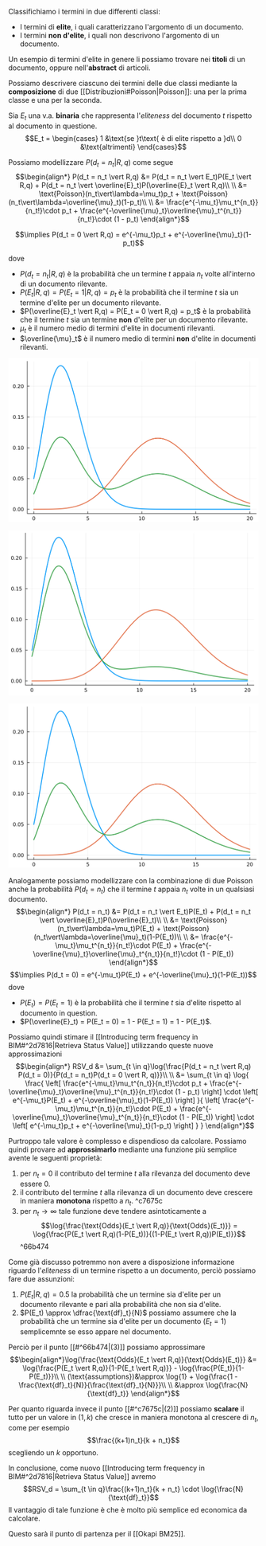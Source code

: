 Classifichiamo i termini in due differenti classi:
- I termini di **elite**, i quali caratterizzano l'argomento di un documento.
- I termini **non d'elite**, i quali non descrivono l'argomento di un documento.

Un esempio di termini d'elite in genere li possiamo trovare nei **titoli** di un documento, oppure nell'**abstract** di articoli.

Possiamo descrivere ciascuno dei termini delle due classi mediante la **composizione** di due [[Distribuzioni#Poisson|Poisson]]: una per la prima classe e una per la seconda.

Sia $E_t$ una v.a. **binaria** che rappresenta l'*eliteness* del documento $t$ rispetto al documento in questione.
$$E_t = \begin{cases}
1 &\text{se }t\text{ è di elite rispetto a }d\\
0 &\text{altrimenti}
\end{cases}$$

Possiamo modellizzare $P(d_t = n_t \vert R,q)$ come segue
$$\begin{align*}
P(d_t = n_t \vert R,q)
&= P(d_t = n_t \vert E_t)P(E_t \vert R,q) + P(d_t = n_t \vert \overline{E}_t)P(\overline{E}_t \vert R,q)\\
\\
&= \text{Poisson}(n_t\vert\lambda=\mu_t)p_t + \text{Poisson}(n_t\vert\lambda=\overline{\mu}_t)(1-p_t)\\
\\
&= \frac{e^{-\mu_t}\mu_t^{n_t}}{n_t!}\cdot p_t + \frac{e^{-\overline{\mu}_t}\overline{\mu}_t^{n_t}}{n_t!}\cdot (1 - p_t)
\end{align*}$$

$$\implies P(d_t = 0 \vert R,q) = e^{-\mu_t}p_t + e^{-\overline{\mu}_t}(1-p_t)$$

dove
- $P(d_t = n_t \vert R,q)$ è la probabilità che un termine $t$ appaia $n_t$ volte all'interno di un documento rilevante.
- $P(E_t \vert R,q) = P(E_t = 1 \vert R,q) = p_t$ è la probabilità che il termine $t$ sia un termine d'elite per un documento rilevante.
- $P(\overline{E}_t \vert R,q) = P(E_t = 0 \vert R,q) = p_t$ è la probabilità che il termine $t$ sia un termine **non** d'elite per un documento rilevante.
- $\mu_t$ è il numero medio di termini d'elite in documenti rilevanti.
- $\overline{\mu}_t$ è il numero medio di termini **non** d'elite in documenti rilevanti.



![p = 0.5.](./img/IR_okapi_1.png)

![p = 0.8.](./img/IR_okapi_2.png)

![p = 0.2.](./img/IR_okapi_1.png)


Analogamente possiamo modellizzare con la combinazione di due Poisson anche la probabilità $P(d_t = n_t)$ che il termine $t$ appaia $n_t$ volte in un qualsiasi documento.
$$\begin{align*}
P(d_t = n_t)
&= P(d_t = n_t \vert E_t)P(E_t) + P(d_t = n_t \vert \overline{E}_t)P(\overline{E}_t)\\
\\
&= \text{Poisson}(n_t\vert\lambda=\mu_t)P(E_t) + \text{Poisson}(n_t\vert\lambda=\overline{\mu}_t)(1-P(E_t))\\
\\
&= \frac{e^{-\mu_t}\mu_t^{n_t}}{n_t!}\cdot P(E_t) + \frac{e^{-\overline{\mu}_t}\overline{\mu}_t^{n_t}}{n_t!}\cdot (1 - P(E_t))
\end{align*}$$
$$\implies P(d_t = 0) = e^{-\mu_t}P(E_t) + e^{-\overline{\mu}_t}(1-P(E_t))$$
dove
- $P(E_t) = P(E_t = 1)$ è la probabilità che il termine $t$ sia d'elite rispetto al documento in question.
- $P(\overline{E}_t) = P(E_t = 0) = 1 - P(E_t = 1) = 1 - P(E_t)$.

Possiamo quindi stimare il [[Introducing term frequency in BIM#^2d7816|Retrieva Status Value]] utilizzando queste nuove approssimazioni
$$\begin{align*}
RSV_d
&= \sum_{t \in q}\log{\frac{P(d_t = n_t \vert R,q) P(d_t = 0)}{P(d_t = n_t)P(d_t = 0 \vert R, q)}}\\
\\
&= \sum_{t \in q}
\log{
\frac{
	\left[
		\frac{e^{-\mu_t}\mu_t^{n_t}}{n_t!}\cdot p_t + \frac{e^{-\overline{\mu}_t}\overline{\mu}_t^{n_t}}{n_t!}\cdot (1 - p_t)
	\right]
	\cdot
	\left[
		e^{-\mu_t}P(E_t) + e^{-\overline{\mu}_t}(1-P(E_t))
	\right]
	}{
	\left[
		\frac{e^{-\mu_t}\mu_t^{n_t}}{n_t!}\cdot P(E_t) + \frac{e^{-\overline{\mu}_t}\overline{\mu}_t^{n_t}}{n_t!}\cdot (1 - P(E_t))
	\right]
	\cdot
	\left[
		e^{-\mu_t}p_t + e^{-\overline{\mu}_t}(1-p_t)
	\right]
	}
}
\end{align*}$$

Purtroppo tale valore è complesso e dispendioso da calcolare.
Possiamo quindi provare ad **approssimarlo** mediante una funzione più semplice avente le seguenti proprietà:
1. per $n_t = 0$ il contributo del termine $t$ alla rilevanza del documento deve essere $0$.
2. il contributo del termine $t$ alla rilevanza di un documento deve crescere in maniera **monotona** rispetto a $n_t$. ^c7675c
3. per $n_t \to \infty$ tale funzione deve tendere asintoticamente a $$\log{\frac{\text{Odds}(E_t \vert R,q)}{\text{Odds}(E_t)}} = \log{\frac{P(E_t \vert R,q)(1-P(E_t))}{(1-P(E_t \vert R,q))P(E_t)}}$$ ^66b474

Come già discusso potremmo non avere a disposizione informazione riguardo l'*eliteness* di un termine rispetto a un documento, perciò possiamo fare due assunzioni:
1. $P(E_t \vert R,q) = 0.5$ la probabilità che un termine sia d'elite per un documento rilevante e pari alla probabilità che non sia d'elite.
2. $P(E_t) \approx \dfrac{\text{df}_t}{N}$ possiamo assumere che la probabilità che un termine sia d'elite per un documento ($E_t = 1$) semplicemnte se esso appare nel documento.

Perciò per il punto [[#^66b474|(3)]] possiamo approssimare
$$\begin{align*}\log{\frac{\text{Odds}(E_t \vert R,q)}{\text{Odds}(E_t)}}
&= \log{\frac{P(E_t \vert R,q)}{1-P(E_t \vert R,q)}} - \log{\frac{P(E_t)}{1-P(E_t)}}\\
\\
(\text{assumptions})&\approx \log{1} + \log{\frac{1 - \frac{\text{df}_t}{N}}{\frac{\text{df}_t}{N}}}\\
\\
&\approx \log{\frac{N}{\text{df}_t}}
\end{align*}$$

Per quanto riguarda invece il punto [[#^c7675c|(2)]] possiamo **scalare** il tutto per un valore in $(1,k)$ che cresce in maniera monotona al crescere di $n_t$, come per esempio $$\frac{(k+1)n_t}{k + n_t}$$ scegliendo un $k$ opportuno.


In conclusione, come nuovo [[Introducing term frequency in BIM#^2d7816|Retrieva Status Value]] avremo $$RSV_d = \sum_{t \in q}\frac{(k+1)n_t}{k + n_t} \cdot \log{\frac{N}{\text{df}_t}}$$
Il vantaggio di tale funzione è che è molto più semplice ed economica da calcolare.

Questo sarà il punto di partenza per il [[Okapi BM25]].